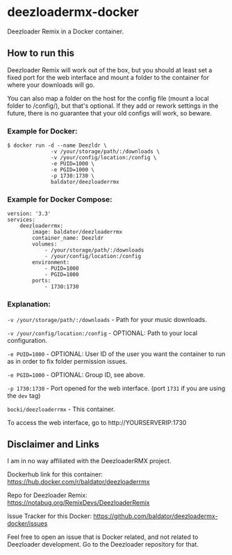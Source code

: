# deezloadermx-docker

Deezloader Remix in a Docker container.

## How to run this

Deezloader Remix will work out of the box, but you should at least set a fixed port for the web interface and mount a folder to the container for where your downloads will go.

You can also map a folder on the host for the config file (mount a local folder to /config/), but that's optional. If they add or rework settings in the future, there is no guarantee that your old configs will work, so beware.

### Example for Docker:
```
$ docker run -d --name Deezldr \
              -v /your/storage/path/:/downloads \
              -v /your/config/location:/config \
              -e PUID=1000 \
              -e PGID=1000 \
              -p 1730:1730 \
              baldator/deezloaderrmx
```

### Example for Docker Compose:
```
version: '3.3'
services:
    deezloaderrmx:
	    image: baldator/deezloaderrmx
        container_name: Deezldr
        volumes:
            - /your/storage/path/:/downloads
            - /your/config/location:/config
        environment:
            - PUID=1000
            - PGID=1000
        ports:
            - 1730:1730
```

### Explanation:

`-v /your/storage/path/:/downloads`     - Path for your music downloads.

`-v /your/config/location:/config`      - OPTIONAL: Path to your local configuration.

`-e PUID=1000`                          - OPTIONAL: User ID of the user you want the container to run as in order to fix folder permission issues.

`-e PGID=1000`                          - OPTIONAL: Group ID, see above.

`-p 1730:1730`                          - Port opened for the web interface. (port `1731` if you are using the `dev` tag)

`bocki/deezloaderrmx`                   - This container.

To access the web interface, go to http://YOURSERVERIP:1730 

## Disclaimer and Links

I am in no way affiliated with the DeezloaderRMX project.

Dockerhub link for this container: https://hub.docker.com/r/baldator/deezloaderrmx

Repo for Deezloader Remix: https://notabug.org/RemixDevs/DeezloaderRemix

Issue Tracker for this Docker: https://github.com/baldator/deezloadermx-docker/issues


Feel free to open an issue that is Docker related, and not related to Deezloader development. Go to the Deezloader repository for that.
